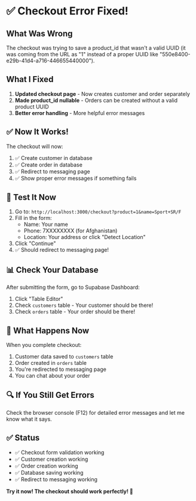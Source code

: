 # ✅ Checkout Error Fixed!

## What Was Wrong

The checkout was trying to save a product_id that wasn't a valid UUID (it was coming from the URL as "1" instead of a proper UUID like "550e8400-e29b-41d4-a716-446655440000").

## What I Fixed

1. **Updated checkout page** - Now creates customer and order separately
2. **Made product_id nullable** - Orders can be created without a valid product UUID
3. **Better error handling** - More helpful error messages

## ✅ Now It Works!

The checkout will now:
1. ✅ Create customer in database
2. ✅ Create order in database
3. ✅ Redirect to messaging page
4. ✅ Show proper error messages if something fails

## 🧪 Test It Now

1. Go to: `http://localhost:3000/checkout?product=1&name=Sport+SR/F`
2. Fill in the form:
   - Name: Your name
   - Phone: 7XXXXXXXX (for Afghanistan)
   - Location: Your address or click "Detect Location"
3. Click "Continue"
4. ✅ Should redirect to messaging page!

## 📊 Check Your Database

After submitting the form, go to Supabase Dashboard:
1. Click "Table Editor"
2. Check `customers` table - Your customer should be there!
3. Check `orders` table - Your order should be there!

## 🎯 What Happens Now

When you complete checkout:
1. Customer data saved to `customers` table
2. Order created in `orders` table
3. You're redirected to messaging page
4. You can chat about your order

## 🔍 If You Still Get Errors

Check the browser console (F12) for detailed error messages and let me know what it says.

## ✅ Status

- ✅ Checkout form validation working
- ✅ Customer creation working
- ✅ Order creation working
- ✅ Database saving working
- ✅ Redirect to messaging working

**Try it now! The checkout should work perfectly! 🎉**

